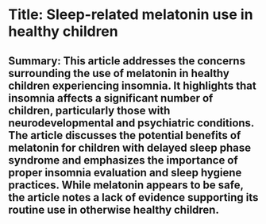 # Title: Sleep-related melatonin use in healthy children

## Summary: This article addresses the concerns surrounding the use of melatonin in healthy children experiencing insomnia. It highlights that insomnia affects a significant number of children, particularly those with neurodevelopmental and psychiatric conditions. The article discusses the potential benefits of melatonin for children with delayed sleep phase syndrome and emphasizes the importance of proper insomnia evaluation and sleep hygiene practices. While melatonin appears to be safe, the article notes a lack of evidence supporting its routine use in otherwise healthy children.